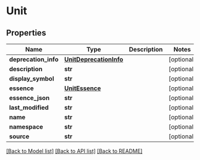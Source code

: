 # Unit

## Properties
Name | Type | Description | Notes
------------ | ------------- | ------------- | -------------
**deprecation_info** | [**UnitDeprecationInfo**](UnitDeprecationInfo.md) |  | [optional] 
**description** | **str** |  | [optional] 
**display_symbol** | **str** |  | [optional] 
**essence** | [**UnitEssence**](UnitEssence.md) |  | [optional] 
**essence_json** | **str** |  | [optional] 
**last_modified** | **str** |  | [optional] 
**name** | **str** |  | [optional] 
**namespace** | **str** |  | [optional] 
**source** | **str** |  | [optional] 

[[Back to Model list]](../README.md#documentation-for-models) [[Back to API list]](../README.md#documentation-for-api-endpoints) [[Back to README]](../README.md)


